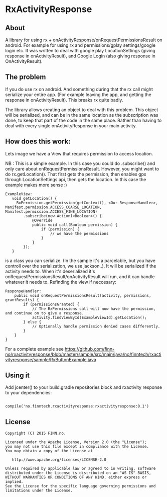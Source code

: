 # RxActivityResponse

## About
A library for using rx + onActivityResponse/onRequestPermissionsResult on android. For example for using rx and permissions/gplay settings/google login etc. It was written to deal with google play LocationSettings (giving response in onActivityResult), and Google Login (also giving response in OnActivityResult).

## The problem
If you do use rx on android. And something during that the rx call might serialize your entire app. (For example leaving the app, and getting the response in onActivityResult). This breaks rx quite badly.

The library allows creating an object to deal with this problem. This object will be serialized, and can be in the same location as the subscription was done, to keep that part of the code in the same place. Rather than having to deal with every single onActivityResponse in your main activity.

## How does this work:
Lets image we have a View that requires permission to access location.

NB : This is a simple example. In this case you could do .subscribe() and only care about onRequestPermissionsResult. However, you might want to do rx.getLocation(). That first gets the permission, then enables gps through LocationSettings api, then gets the location. In this case the example makes more sense :)

```
ExampleView:
   void getLocation() {
     RxPermission.getPermission(getContext(), <Our ResponseHandler>, Manifest.permission.ACCESS_COARSE_LOCATION, Manifest.permission.ACCESS_FINE_LOCATION)
        .subscribe(new Action1<Boolean>() {
            @Override
            public void call(Boolean permission) {
                if (permission) {
                    // we have the permissions
                }
            }
        });
   }
```

<Our ResponseHandler> is a class you can serialize. (In the sample it's a parcelable, but you have controll over the serialization, we use jackson..). It will be serialized if the activity needs to. When it's deserialized it's onRequestPermissionsResult/onActivityResult will run, and it can handle whatever it needs to. Refinding the view if neccesary:

```
ResponseHandler:
    public void onRequestPermissionsResult(activity, permissions, grantResults) {
        if (permissionsGranted) {
            // The RxPermissions call will now have the permission, and continue on to give a response.
            activity.findViewById(ExampleViewId).getLocation();
        } else {
            // Optionally handle permission denied cases differently.
        }
    }
}
```

For a complete example see https://github.com/finn-no/rxactivityresponse/blob/master/sample/src/main/java/no/finntech/rxactivityresponse/sample/RxButtonExample.java

## Using it

Add jcenter() to your build.gradle repositories block and rxactivity response to your dependencies: 

```

compile('no.finntech.rxactivityresponse:rxactivityresponse:0.1')

```

## License

    Copyright (C) 2015 FINN.no.

    Licensed under the Apache License, Version 2.0 (the "License");
    you may not use this file except in compliance with the License.
    You may obtain a copy of the License at

       http://www.apache.org/licenses/LICENSE-2.0

    Unless required by applicable law or agreed to in writing, software
    distributed under the License is distributed on an "AS IS" BASIS,
    WITHOUT WARRANTIES OR CONDITIONS OF ANY KIND, either express or implied.
    See the License for the specific language governing permissions and
    limitations under the License.
